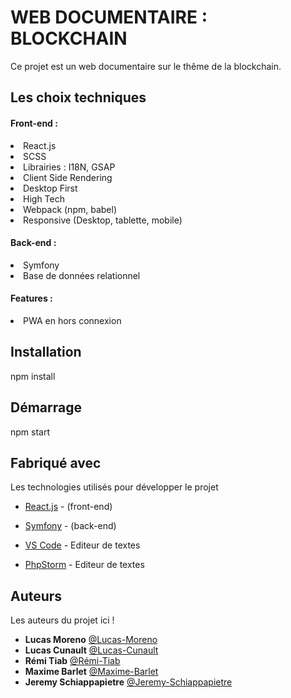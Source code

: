 # WEB DOCUMENTAIRE : BLOCKCHAIN

Ce projet est un web documentaire sur le thême de la blockchain. 

## Les choix techniques

#### Front-end :
  <li>React.js</li>
  <li>SCSS</li>
  <li>Librairies : I18N, GSAP</li>
  <li>Client Side Rendering</li>
  <li>Desktop First</li>
  <li>High Tech</li>
  <li>Webpack (npm, babel)</li>
  <li>Responsive (Desktop, tablette, mobile)</li>

#### Back-end :
  <li>Symfony</li>
  <li>Base de données relationnel</li>

#### Features :
  <li>PWA en hors connexion</li>

## Installation

npm install

## Démarrage

npm start

## Fabriqué avec

Les technologies utilisés pour développer le projet

* [React.js](https://fr.reactjs.org/) - (front-end)
* [Symfony](https://symfony.com/) - (back-end)

* [VS Code](https://code.visualstudio.com/) - Editeur de textes
* [PhpStorm](https://www.jetbrains.com/fr-fr/phpstorm/) - Editeur de textes


## Auteurs

Les auteurs du projet ici !

* **Lucas Moreno** [@Lucas-Moreno](https://github.com/Lucas-Moreno)
* **Lucas Cunault** [@Lucas-Cunault](https://github.com/Lcunault)
* **Rémi Tiab** [@Rémi-Tiab](https://github.com/RemiTiab)
* **Maxime Barlet** [@Maxime-Barlet](https://github.com/maximebarlet)
* **Jeremy Schiappapietre** [@Jeremy-Schiappapietre](https://github.com/Lucas-Moreno)


